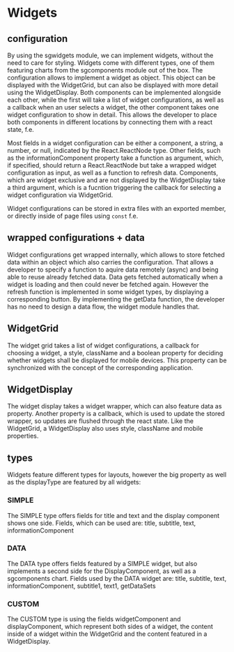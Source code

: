 # Widgets

## configuration
By using the sgwidgets module, we can implement widgets, without the need to care for styling. Widgets come with different types, one of them featuring charts from the sgcomponents module out of the box. 
The configuration allows to implement a widget as object. This object can be displayed with the WidgetGrid, but can also be displayed with more detail using the WidgetDisplay. Both components can be implemented alongside each other, while the first will take a list of widget configurations, as well as a callback when an user selects a widget, the other component takes one widget configuration to show in detail. This allows the developer to place both components in different locations by connecting them with a react state, f.e.

Most fields in a widget configuration can be either a component, a string, a number, or null, indicated by the React.ReactNode type. Other fields, such as the informationComponent property take a function as argument, which, if specified, should return a React.ReactNode but take a wrapped widget configuration as input, as well as a function to refresh data. Components, which are widget exclusive and are not displayed by the WidgetDisplay take a third argument, which is a fucntion triggering the callback for selecting a widget configuration via WidgetGrid.

Widget configurations can be stored in extra files with an exported member, or directly inside of page files using `const` f.e.

## wrapped configurations + data
Widget configurations get wrapped internally, which allows to store fetched data within an object which also carries the configuration. That allows a developer to specify a function to aquire data remotely (async) and being able to reuse already fetched data. Data gets fetched automatically when a widget is loading and then could never be fetched again. However the refresh function is implemented in some widget types, by displaying a corresponding button. By implementing the getData function, the developer has no need to design a data flow, the widget module handles that.

## WidgetGrid
The widget grid takes a list of widget configurations, a callback for choosing a widget, a style, className and a boolean property for deciding whether widgets shall be displayed for mobile devices. This property can be synchronized with the concept of the corresponding application.

## WidgetDisplay
The widget display takes a widget wrapper, which can also feature data as property. Another property is a callback, which is used to update the stored wrapper, so updates are flushed through the react state. Like the WidgetGrid, a WidgetDisplay also uses style, className and mobile properties.

## types
Widgets feature different types for layouts, however the big property as well as the displayType are featured by all widgets:

### SIMPLE
The SIMPLE type offers fields for title and text and the display component shows one side.
Fields, which can be used are: title, subtitle, text, informationComponent

### DATA
The DATA type offers fields featured by a SIMPLE widget, but also implements a second side for the DisplayComponent, as well as a sgcomponents chart.
Fields used by the DATA widget are: title, subtitle, text, informationComponent, subtitle1, text1, getDataSets

### CUSTOM
The CUSTOM type is using the fields widgetComponent and displayComponent, which represent both sides of a widget, the content inside of a widget within the WidgetGrid and the content featured in a WidgetDisplay.